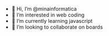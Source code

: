 - 👋 Hi, I’m @minainformatica
- 👀 I’m interested in  web coding
- 🌱 I’m currently learning javascript
- 💞️ I’m looking to collaborate on boards


<!---
minainformatica/minainformatica is a ✨ special ✨ repository because its `README.md` (this file) appears on your GitHub profile.
You can click the Preview link to take a look at your changes.
--->
